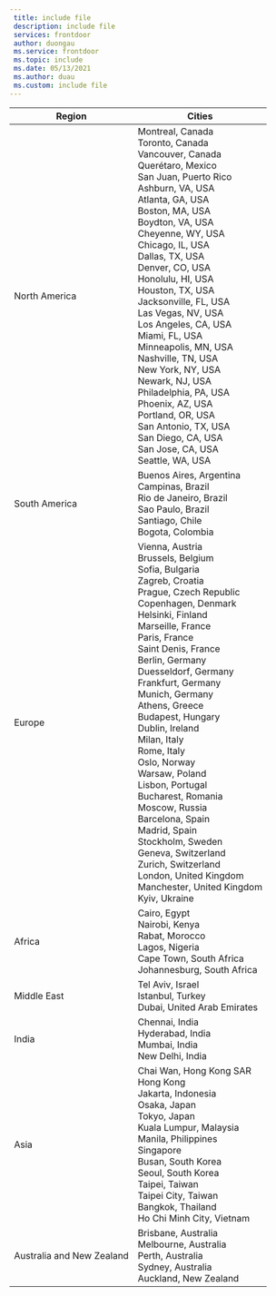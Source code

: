 ```yaml
---
 title: include file
 description: include file
 services: frontdoor
 author: duongau
 ms.service: frontdoor
 ms.topic: include
 ms.date: 05/13/2021
 ms.author: duau
 ms.custom: include file
---
```


| Region | Cities |
|--|--|
| North America | Montreal, Canada<br />Toronto, Canada<br />Vancouver, Canada<br />Querétaro, Mexico<br />San Juan, Puerto Rico<br />Ashburn, VA, USA<br />Atlanta, GA, USA<br />Boston, MA, USA<br />Boydton, VA, USA<br />Cheyenne, WY, USA<br />Chicago, IL, USA<br /> Dallas, TX, USA<br />Denver, CO, USA<br />Honolulu, HI, USA<br />Houston, TX, USA<br />Jacksonville, FL, USA<br />Las Vegas, NV, USA<br />Los Angeles, CA, USA<br />Miami, FL, USA<br />Minneapolis, MN, USA<br />Nashville, TN, USA<br />New York, NY, USA<br />Newark, NJ, USA<br />Philadelphia, PA, USA<br />Phoenix, AZ, USA<br />Portland, OR, USA<br />San Antonio, TX, USA<br />San Diego, CA, USA<br />San Jose, CA, USA<br />Seattle, WA, USA |
| South America | Buenos Aires, Argentina<br />Campinas, Brazil<br />Rio de Janeiro, Brazil<br />Sao Paulo, Brazil<br />Santiago, Chile<br />Bogota, Colombia |
| Europe | Vienna, Austria<br />Brussels, Belgium<br />Sofia, Bulgaria<br />Zagreb, Croatia<br />Prague, Czech Republic<br />Copenhagen, Denmark<br /> Helsinki, Finland<br />Marseille, France<br />Paris, France<br />Saint Denis, France<br />Berlin, Germany<br />Duesseldorf, Germany<br />Frankfurt, Germany<br />Munich, Germany<br />Athens, Greece<br />Budapest, Hungary<br />Dublin, Ireland<br />Milan, Italy<br />Rome, Italy<br />Oslo, Norway<br />Warsaw, Poland<br />Lisbon, Portugal<br />Bucharest, Romania<br />Moscow, Russia<br />Barcelona, Spain<br />Madrid, Spain<br />Stockholm, Sweden<br />Geneva, Switzerland<br />Zurich, Switzerland<br />London, United Kingdom<br />Manchester, United Kingdom<br />Kyiv, Ukraine |
| Africa | Cairo, Egypt<br />Nairobi, Kenya<br />Rabat, Morocco<br />Lagos, Nigeria<br />Cape Town, South Africa<br />Johannesburg, South Africa |
| Middle East | Tel Aviv, Israel<br />Istanbul, Turkey<br />Dubai, United Arab Emirates |
| India | Chennai, India<br />Hyderabad, India<br />Mumbai, India<br />New Delhi, India |
| Asia | Chai Wan, Hong Kong SAR<br />Hong Kong<br />Jakarta, Indonesia<br />Osaka, Japan<br />Tokyo, Japan<br />Kuala Lumpur, Malaysia<br />Manila, Philippines<br />Singapore<br />Busan, South Korea<br />Seoul, South Korea<br />Taipei, Taiwan<br />Taipei City, Taiwan<br />Bangkok, Thailand<br />Ho Chi Minh City, Vietnam |
| Australia and New Zealand | Brisbane, Australia<br />Melbourne, Australia<br />Perth, Australia<br />Sydney, Australia<br />Auckland, New Zealand |

